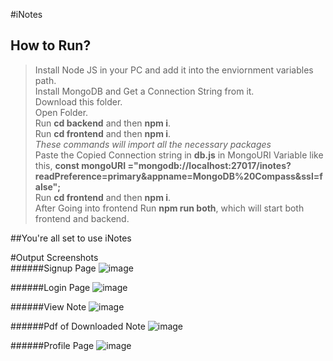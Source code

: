 #iNotes <br/>
## How to Run?

>Install Node JS in your PC and add it into the enviornment variables path. <br/>
>Install MongoDB and Get a Connection String from it. <br/>
>Download this folder. <br/>
>Open Folder. <br/>
>Run **cd backend** and then **npm i**. <br/>
>Run **cd frontend** and then **npm i**. <br/>
>*These commands will import all the necessary packages* <br/>
>Paste the Copied Connection string in **db.js** in MongoURI Variable like this, **const mongoURI ="mongodb://localhost:27017/inotes?readPreference=primary&appname=MongoDB%20Compass&ssl=false";** <br/>
>Run **cd frontend** and then **npm i**. <br/>
>After Going into frontend Run **npm run both**, which will start both frontend and backend. <br/>

##You're all set to use iNotes <br/>

#Output Screenshots <br/>
######Signup Page
![image](https://user-images.githubusercontent.com/74672126/175499065-be7807b3-67f2-4fd6-8cec-85fad2679e89.png)

######Login Page
![image](https://user-images.githubusercontent.com/74672126/175499157-a3056b9c-b8a7-4528-bf36-d967cbd0a9ac.png)

######View Note
![image](https://user-images.githubusercontent.com/74672126/175499206-f1194702-ed70-47ef-8a2c-8b78957f664f.png)

######Pdf of Downloaded Note
![image](https://user-images.githubusercontent.com/74672126/175499248-f34a9ad2-8fbe-4f8a-aacc-5f9214d4fe44.png)

######Profile Page
![image](https://user-images.githubusercontent.com/74672126/175499287-030df71d-3e01-4ffd-a2d6-94709396ac8b.png)

